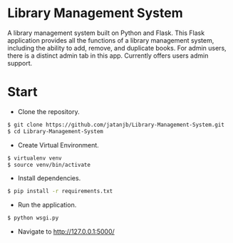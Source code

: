 # Library Management System

A library management system built on Python and Flask. This Flask application provides all the functions of a library management system, including the ability to add, remove, and duplicate books. For admin users, there is a distinct admin tab in this app. Currently offers users admin support.


# Start

- Clone the repository.

```sh
$ git clone https://github.com/jatanjb/Library-Management-System.git
$ cd Library-Management-System
```

- Create Virtual Environment.

```sh
$ virtualenv venv
$ source venv/bin/activate
```

- Install dependencies.

```sh
$ pip install -r requirements.txt
```

- Run the application.

```bash
$ python wsgi.py
```

- Navigate to http://127.0.0.1:5000/
